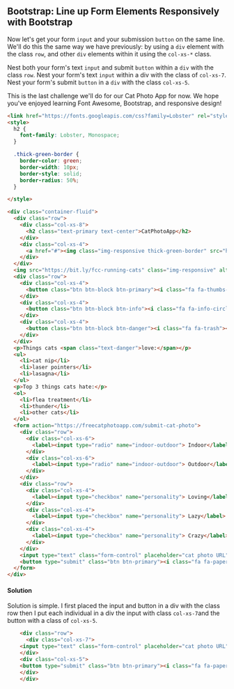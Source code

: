 ## Bootstrap: Line up Form Elements Responsively with Bootstrap

Now let's get your form `input` and your submission `button` on the same line. We'll do this the same way we have previously: by using a `div` element with the class `row`, and other `div` elements within it using the `col-xs-*` class.

Nest both your form's text `input` and submit `button` within a `div` with the class `row`. Nest your form's text `input` within a div with the class of `col-xs-7`. Nest your form's submit `button` in a `div` with the class `col-xs-5`.

This is the last challenge we'll do for our Cat Photo App for now. We hope you've enjoyed learning Font Awesome, Bootstrap, and responsive design!

`````html
<link href="https://fonts.googleapis.com/css?family=Lobster" rel="stylesheet" type="text/css">
<style>
  h2 {
    font-family: Lobster, Monospace;
  }

  .thick-green-border {
    border-color: green;
    border-width: 10px;
    border-style: solid;
    border-radius: 50%;
  }

</style>

<div class="container-fluid">
  <div class="row">
    <div class="col-xs-8">
      <h2 class="text-primary text-center">CatPhotoApp</h2>
    </div>
    <div class="col-xs-4">
      <a href="#"><img class="img-responsive thick-green-border" src="https://bit.ly/fcc-relaxing-cat" alt="A cute orange cat lying on its back."></a>
    </div>
  </div>
  <img src="https://bit.ly/fcc-running-cats" class="img-responsive" alt="Three kittens running towards the camera.">
  <div class="row">
    <div class="col-xs-4">
      <button class="btn btn-block btn-primary"><i class="fa fa-thumbs-up"></i> Like</button>
    </div>
    <div class="col-xs-4">
      <button class="btn btn-block btn-info"><i class="fa fa-info-circle"></i> Info</button>
    </div>
    <div class="col-xs-4">
      <button class="btn btn-block btn-danger"><i class="fa fa-trash"></i> Delete</button>
    </div>
  </div>
  <p>Things cats <span class="text-danger">love:</span></p>
  <ul>
    <li>cat nip</li>
    <li>laser pointers</li>
    <li>lasagna</li>
  </ul>
  <p>Top 3 things cats hate:</p>
  <ol>
    <li>flea treatment</li>
    <li>thunder</li>
    <li>other cats</li>
  </ol>
  <form action="https://freecatphotoapp.com/submit-cat-photo">
    <div class="row">
      <div class="col-xs-6">
        <label><input type="radio" name="indoor-outdoor"> Indoor</label>
      </div>
      <div class="col-xs-6">
        <label><input type="radio" name="indoor-outdoor"> Outdoor</label>
      </div>
    </div>
    <div class="row">
      <div class="col-xs-4">
        <label><input type="checkbox" name="personality"> Loving</label>
      </div>
      <div class="col-xs-4">
        <label><input type="checkbox" name="personality"> Lazy</label>
      </div>
      <div class="col-xs-4">
        <label><input type="checkbox" name="personality"> Crazy</label>
      </div>
    </div>
    <input type="text" class="form-control" placeholder="cat photo URL" required>
    <button type="submit" class="btn btn-primary"><i class="fa fa-paper-plane"></i> Submit</button>
  </form>
</div>
`````



#### Solution 

Solution is simple. I first placed the input and button in a div with the class row then I put each individual in a div the input with class `col-xs-7`and the button with a class of `col-xs-5`.



`````html
    <div class="row">
      <div class="col-xs-7">
    <input type="text" class="form-control" placeholder="cat photo URL" required>
    </div>
    <div class="col-xs-5">
    <button type="submit" class="btn btn-primary"><i class="fa fa-paper-plane"></i> Submit</button>
    </div>
    </div>
`````
